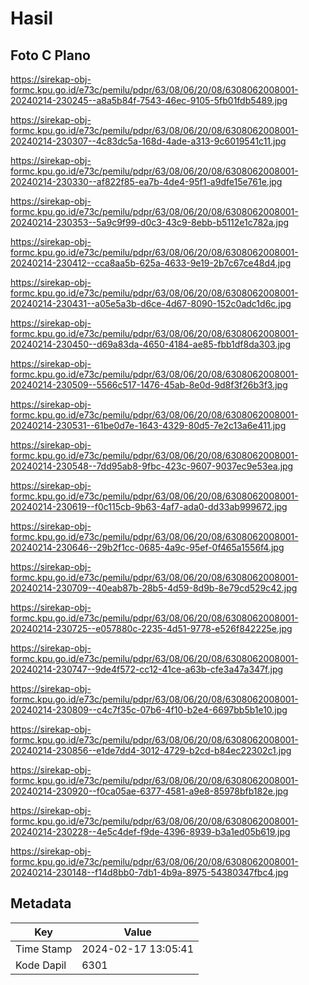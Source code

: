 # Hasil

## Foto C Plano

https://sirekap-obj-formc.kpu.go.id/e73c/pemilu/pdpr/63/08/06/20/08/6308062008001-20240214-230245--a8a5b84f-7543-46ec-9105-5fb01fdb5489.jpg

https://sirekap-obj-formc.kpu.go.id/e73c/pemilu/pdpr/63/08/06/20/08/6308062008001-20240214-230307--4c83dc5a-168d-4ade-a313-9c6019541c11.jpg

https://sirekap-obj-formc.kpu.go.id/e73c/pemilu/pdpr/63/08/06/20/08/6308062008001-20240214-230330--af822f85-ea7b-4de4-95f1-a9dfe15e761e.jpg

https://sirekap-obj-formc.kpu.go.id/e73c/pemilu/pdpr/63/08/06/20/08/6308062008001-20240214-230353--5a9c9f99-d0c3-43c9-8ebb-b5112e1c782a.jpg

https://sirekap-obj-formc.kpu.go.id/e73c/pemilu/pdpr/63/08/06/20/08/6308062008001-20240214-230412--cca8aa5b-625a-4633-9e19-2b7c67ce48d4.jpg

https://sirekap-obj-formc.kpu.go.id/e73c/pemilu/pdpr/63/08/06/20/08/6308062008001-20240214-230431--a05e5a3b-d6ce-4d67-8090-152c0adc1d6c.jpg

https://sirekap-obj-formc.kpu.go.id/e73c/pemilu/pdpr/63/08/06/20/08/6308062008001-20240214-230450--d69a83da-4650-4184-ae85-fbb1df8da303.jpg

https://sirekap-obj-formc.kpu.go.id/e73c/pemilu/pdpr/63/08/06/20/08/6308062008001-20240214-230509--5566c517-1476-45ab-8e0d-9d8f3f26b3f3.jpg

https://sirekap-obj-formc.kpu.go.id/e73c/pemilu/pdpr/63/08/06/20/08/6308062008001-20240214-230531--61be0d7e-1643-4329-80d5-7e2c13a6e411.jpg

https://sirekap-obj-formc.kpu.go.id/e73c/pemilu/pdpr/63/08/06/20/08/6308062008001-20240214-230548--7dd95ab8-9fbc-423c-9607-9037ec9e53ea.jpg

https://sirekap-obj-formc.kpu.go.id/e73c/pemilu/pdpr/63/08/06/20/08/6308062008001-20240214-230619--f0c115cb-9b63-4af7-ada0-dd33ab999672.jpg

https://sirekap-obj-formc.kpu.go.id/e73c/pemilu/pdpr/63/08/06/20/08/6308062008001-20240214-230646--29b2f1cc-0685-4a9c-95ef-0f465a1556f4.jpg

https://sirekap-obj-formc.kpu.go.id/e73c/pemilu/pdpr/63/08/06/20/08/6308062008001-20240214-230709--40eab87b-28b5-4d59-8d9b-8e79cd529c42.jpg

https://sirekap-obj-formc.kpu.go.id/e73c/pemilu/pdpr/63/08/06/20/08/6308062008001-20240214-230725--e057880c-2235-4d51-9778-e526f842225e.jpg

https://sirekap-obj-formc.kpu.go.id/e73c/pemilu/pdpr/63/08/06/20/08/6308062008001-20240214-230747--9de4f572-cc12-41ce-a63b-cfe3a47a347f.jpg

https://sirekap-obj-formc.kpu.go.id/e73c/pemilu/pdpr/63/08/06/20/08/6308062008001-20240214-230809--c4c7f35c-07b6-4f10-b2e4-6697bb5b1e10.jpg

https://sirekap-obj-formc.kpu.go.id/e73c/pemilu/pdpr/63/08/06/20/08/6308062008001-20240214-230856--e1de7dd4-3012-4729-b2cd-b84ec22302c1.jpg

https://sirekap-obj-formc.kpu.go.id/e73c/pemilu/pdpr/63/08/06/20/08/6308062008001-20240214-230920--f0ca05ae-6377-4581-a9e8-85978bfb182e.jpg

https://sirekap-obj-formc.kpu.go.id/e73c/pemilu/pdpr/63/08/06/20/08/6308062008001-20240214-230228--4e5c4def-f9de-4396-8939-b3a1ed05b619.jpg

https://sirekap-obj-formc.kpu.go.id/e73c/pemilu/pdpr/63/08/06/20/08/6308062008001-20240214-230148--f14d8bb0-7db1-4b9a-8975-54380347fbc4.jpg


## Metadata

| Key        | Value               |
| ---------- | ------------------- |
| Time Stamp | 2024-02-17 13:05:41 |
| Kode Dapil | 6301                |



